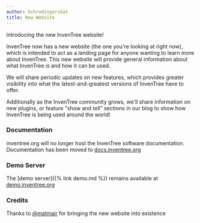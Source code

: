 ```yaml
---
author: SchrodingersGat
title: New Website
---
```


Introducing the new InvenTree website!

InvenTree now has a new website (the one you're looking at right now), which is intended to act as a landing page for anyone wanting to learn more about InvenTree. This new website will provide general information about what InvenTree *is* and how it can be used. 

We will share periodic updates on new features, which provides greater visibility into what the latest-and-greatest versions of InvenTree have to offer.

Additionally as the InvenTree community grows, we'll share information on new plugins, or feature "show and tell" sections in our blog to show how InvenTree is being used around the world!

### Documentation

inventree.org will no longer host the InvenTree software documentation. Documentation has been moved to [docs.inventree.org](https://docs.inventree.org)

### Demo Server

The [demo server]({% link demo.md %}) remains available at [demo.inventree.org](https://demo.inventree.org)

### Credits

Thanks to [@matmair](https://github.com/matmair) for bringing the new website into existence